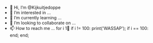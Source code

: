 - 👋 Hi, I’m @Kijkuitjedoppe
- 👀 I’m interested in ...
- 🌱 I’m currently learning ...
- 💞️ I’m looking to collaborate on ...
- 📫 How to reach me ...
for i 1:100:
  if i != 100:
    print('WASSAP');
  if i == 100:
  end;
end;
  
<!---
Kijkuitjedoppe/Kijkuitjedoppe is a ✨ special ✨ repository because its `README.md` (this file) appears on your GitHub profile.
You can click the Preview link to take a look at your changes.
--->
